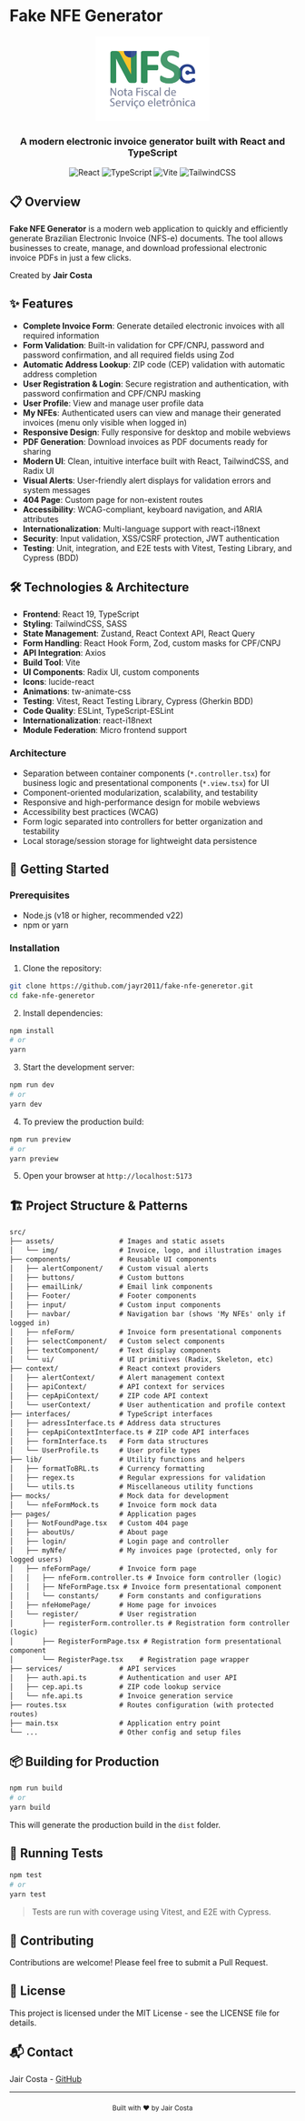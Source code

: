 # Fake NFE Generator

<div align="center">
  <img src="./src/assets/img/nfse.png" alt="NFE Generator Logo" width="200"/>
  <h3>A modern electronic invoice generator built with React and TypeScript</h3>
  
  ![React](https://img.shields.io/badge/React-19.1.0-61DAFB?style=flat-square&logo=react)
  ![TypeScript](https://img.shields.io/badge/TypeScript-5.8.3-3178C6?style=flat-square&logo=typescript)
  ![Vite](https://img.shields.io/badge/Vite-7.0.0-646CFF?style=flat-square&logo=vite)
  ![TailwindCSS](https://img.shields.io/badge/TailwindCSS-4.1.11-38B2AC?style=flat-square&logo=tailwind-css)
</div>

## 📋 Overview

**Fake NFE Generator** is a modern web application to quickly and efficiently generate Brazilian Electronic Invoice (NFS-e) documents. The tool allows businesses to create, manage, and download professional electronic invoice PDFs in just a few clicks.

Created by **Jair Costa**

## ✨ Features

- **Complete Invoice Form**: Generate detailed electronic invoices with all required information
- **Form Validation**: Built-in validation for CPF/CNPJ, password and password confirmation, and all required fields using Zod
- **Automatic Address Lookup**: ZIP code (CEP) validation with automatic address completion
- **User Registration & Login**: Secure registration and authentication, with password confirmation and CPF/CNPJ masking
- **User Profile**: View and manage user profile data
- **My NFEs**: Authenticated users can view and manage their generated invoices (menu only visible when logged in)
- **Responsive Design**: Fully responsive for desktop and mobile webviews
- **PDF Generation**: Download invoices as PDF documents ready for sharing
- **Modern UI**: Clean, intuitive interface built with React, TailwindCSS, and Radix UI
- **Visual Alerts**: User-friendly alert displays for validation errors and system messages
- **404 Page**: Custom page for non-existent routes
- **Accessibility**: WCAG-compliant, keyboard navigation, and ARIA attributes
- **Internationalization**: Multi-language support with react-i18next
- **Security**: Input validation, XSS/CSRF protection, JWT authentication
- **Testing**: Unit, integration, and E2E tests with Vitest, Testing Library, and Cypress (BDD)

## 🛠️ Technologies & Architecture

- **Frontend**: React 19, TypeScript
- **Styling**: TailwindCSS, SASS
- **State Management**: Zustand, React Context API, React Query
- **Form Handling**: React Hook Form, Zod, custom masks for CPF/CNPJ
- **API Integration**: Axios
- **Build Tool**: Vite
- **UI Components**: Radix UI, custom components
- **Icons**: lucide-react
- **Animations**: tw-animate-css
- **Testing**: Vitest, React Testing Library, Cypress (Gherkin BDD)
- **Code Quality**: ESLint, TypeScript-ESLint
- **Internationalization**: react-i18next
- **Module Federation**: Micro frontend support

### Architecture

- Separation between container components (`*.controller.tsx`) for business logic and presentational components (`*.view.tsx`) for UI
- Component-oriented modularization, scalability, and testability
- Responsive and high-performance design for mobile webviews
- Accessibility best practices (WCAG)
- Form logic separated into controllers for better organization and testability
- Local storage/session storage for lightweight data persistence

## 🚀 Getting Started

### Prerequisites

- Node.js (v18 or higher, recommended v22)
- npm or yarn

### Installation

1. Clone the repository:
```bash
git clone https://github.com/jayr2011/fake-nfe-generetor.git
cd fake-nfe-generetor
```

2. Install dependencies:
```bash
npm install
# or
yarn
```

3. Start the development server:
```bash
npm run dev
# or
yarn dev
```

4. To preview the production build:
```bash
npm run preview
# or
yarn preview
```

5. Open your browser at `http://localhost:5173`

## 🏗️ Project Structure & Patterns

```
src/
├── assets/                # Images and static assets
│   └── img/               # Invoice, logo, and illustration images
├── components/            # Reusable UI components
│   ├── alertComponent/    # Custom visual alerts
│   ├── buttons/           # Custom buttons
│   ├── emailLink/         # Email link components
│   ├── Footer/            # Footer components
│   ├── input/             # Custom input components
│   ├── navbar/            # Navigation bar (shows 'My NFEs' only if logged in)
│   ├── nfeForm/           # Invoice form presentational components
│   ├── selectComponent/   # Custom select components
│   ├── textComponent/     # Text display components
│   └── ui/                # UI primitives (Radix, Skeleton, etc)
├── context/               # React context providers
│   ├── alertContext/      # Alert management context
│   ├── apiContext/        # API context for services
│   ├── cepApiContext/     # ZIP code API context
│   └── userContext/       # User authentication and profile context
├── interfaces/            # TypeScript interfaces
│   ├── adressInterface.ts # Address data structures
│   ├── cepApiContextInterface.ts # ZIP code API interfaces
│   ├── formInterface.ts   # Form data structures
│   └── UserProfile.ts     # User profile types
├── lib/                   # Utility functions and helpers
│   ├── formatToBRL.ts     # Currency formatting
│   ├── regex.ts           # Regular expressions for validation
│   └── utils.ts           # Miscellaneous utility functions
├── mocks/                 # Mock data for development
│   └── nfeFormMock.ts     # Invoice form mock data
├── pages/                 # Application pages
│   ├── NotFoundPage.tsx   # Custom 404 page
│   ├── aboutUs/           # About page
│   ├── login/             # Login page and controller
│   ├── myNfe/             # My invoices page (protected, only for logged users)
│   ├── nfeFormPage/       # Invoice form page
│   │   ├── nfeForm.controller.ts # Invoice form controller (logic)
│   │   ├── NfeFormPage.tsx # Invoice form presentational component
│   │   └── constants/     # Form constants and configurations
│   ├── nfeHomePage/       # Home page for invoices
│   └── register/          # User registration
│       ├── registerForm.controller.ts # Registration form controller (logic)
│       ├── RegisterFormPage.tsx # Registration form presentational component
│       └── RegisterPage.tsx    # Registration page wrapper
├── services/              # API services
│   ├── auth.api.ts        # Authentication and user API
│   ├── cep.api.ts         # ZIP code lookup service
│   └── nfe.api.ts         # Invoice generation service
├── routes.tsx             # Routes configuration (with protected routes)
├── main.tsx               # Application entry point
└── ...                    # Other config and setup files
```

## 📦 Building for Production

```bash
npm run build
# or
yarn build
```

This will generate the production build in the `dist` folder.

## 🧪 Running Tests

```bash
npm test
# or
yarn test
```

> Tests are run with coverage using Vitest, and E2E with Cypress.

## 🤝 Contributing

Contributions are welcome! Please feel free to submit a Pull Request.

## 📄 License

This project is licensed under the MIT License - see the LICENSE file for details.

## 📬 Contact

Jair Costa - [GitHub](https://github.com/jayr2011)

---

<div align="center">
  <sub>Built with ❤️ by Jair Costa</sub>
</div>


